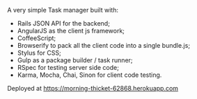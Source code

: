 A very simple Task manager built with:

- Rails JSON API for the backend;
- AngularJS as the client js framework;
- CoffeeScript;
- Browserify to pack all the client code into a single bundle.js;
- Stylus for CSS;
- Gulp as a package builder / task runner;
- RSpec for testing server side code;
- Karma, Mocha, Chai, Sinon for client code testing.

Deployed at https://morning-thicket-62868.herokuapp.com
